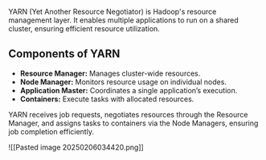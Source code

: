 YARN (Yet Another Resource Negotiator) is Hadoop's resource management layer. It enables multiple applications to run on a shared cluster, ensuring efficient resource utilization.

## Components of YARN

- **Resource Manager:** Manages cluster-wide resources.
- **Node Manager:** Monitors resource usage on individual nodes.
- **Application Master:** Coordinates a single application’s execution.
- **Containers:** Execute tasks with allocated resources. 

YARN receives job requests, negotiates resources through the Resource Manager, and assigns tasks to containers via the Node Managers, ensuring job completion efficiently.

![[Pasted image 20250206034420.png]]